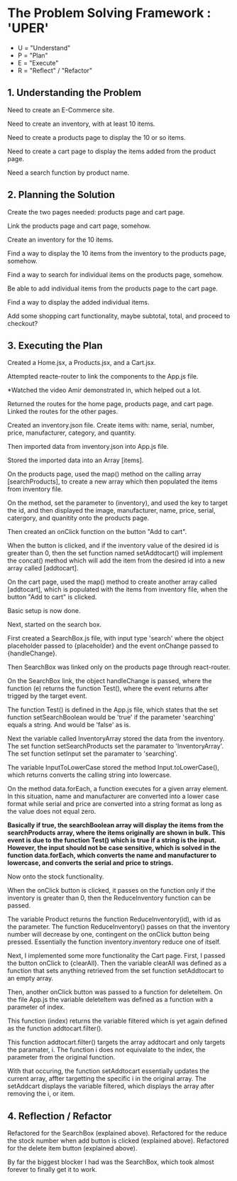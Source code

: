 <h1>The Problem Solving Framework : 'UPER'</h1>

* U = "Understand"
* P = "Plan"
* E = "Execute"
* R = "Reflect" / "Refactor"

<h2> 1. Understanding the Problem </h2>


Need to create an E-Commerce site.

Need to create an inventory, with at least 10 items.

Need to create a products page to display the 10 or so items.

Need to create a cart page to display the items added from the product page.

Need a search function by product name.


<h2> 2. Planning the Solution </h2>


Create the two pages needed: products page and cart page.

Link the products page and cart page, somehow.

Create an inventory for the 10 items.

Find a way to display the 10 items from the inventory to the products page, somehow.

Find a way to search for individual items on the products page, somehow.

Be able to add individual items from the products page to the cart page.

Find a way to display the added individual items.

Add some shopping cart functionality, maybe subtotal, total, and proceed to checkout?


<h2> 3. Executing the Plan </h2>

Created a Home.jsx, a Products.jsx, and a Cart.jsx.

Attempted reacte-router to link the components to the App.js file.

*Watched the video Amir demonstrated in, which helped out a lot.

Returned the routes for the home page, products page, and cart page. Linked the routes for the other pages. 

Created an inventory.json file. Create items with: name, serial, number, price, manufacturer, category, and quantity.

Then imported data from inventory.json into App.js file.

Stored the imported data into an Array [items].

On the products page, used the map() method on the calling array [searchProducts], to create a new array which then populated the items from inventory file.

On the method, set the parameter to (inventory), and used the key to target the id, and then displayed the image, manufacturer, name, price, serial, catergory, and quanitity onto the products page.

Then created an onClick function on the button "Add to cart". 

When the button is clicked, and if the inventory value of the desired id is greater than 0, then the set function named setAddtocart() will implement the concat() method which will add the item from the desired id into a new array called [addtocart].

On the cart page, used the map() method to create another array called [addtocart], which is populated with the items from inventory file, when the button "Add to cart" is clicked.

Basic setup is now done.


Next, started on the search box.

First created a SearchBox.js file, with input type 'search' where the object placeholder passed to {placeholder} and the event onChange passed to {handleChange}.

Then SearchBox was linked only on the products page through react-router.

On the SearchBox link, the object handleChange is passed, where the function (e) returns the function Test(), where the event returns after trigged by the target event.

The function Test() is defined in the App.js file, which states that the set function setSearchBoolean would be 'true' if the parameter 'searching' equals a string. And would be 'false' as is.

Next the variable called InventoryArray stored the data from the inventory. The set function setSearchProducts set the paramater to 'InventoryArray'. The set function setInput set the paramater to 'searching'. 

The variable InputToLowerCase stored the method Input.toLowerCase(), which returns converts the calling string into lowercase.

On the method data.forEach, a function executes for a given array element. In this situation, name and manufacturer are converted into a lower case format while serial and price are converted into a string format as long as the value does not equal zero.

**Basically if true, the searchBoolean array will display the items from the searchProducts array, where the items originally are shown in bulk. This event is due to the function Test() which is true if a string is the input. However, the input should not be case sensitive, which is solved in the function data.forEach, which converts the name and manufacturer to lowercase, and converts the serial and price to strings.**


Now onto the stock functionality. 

When the onClick button is clicked, it passes on the function only if the inventory is greater than 0, then the ReduceInventory function can be passed.

The variable Product returns the function ReduceInventory(id), with id as the parameter. The function ReduceInventory() passes on that the inventory number will decrease by one, contingent on the onClick button being pressed. Essentially the function inventory.inventory reduce one of itself.


Next, I implemented some more functionality the Cart page. First, I passed the button onClick to {clearAll}. Then the variable clearAll was defined as a function that sets anything retrieved from the set function setAddtocart to an empty array.

Then, another onClick button was passed to a function for deleteItem. On the file App.js the variable deleteItem was defined as a function with a parameter of index. 

This function (index) returns the variable filtered which is yet again defined as the function addtocart.filter().

This function addtocart.filter() targets the array addtocart and only targets the paramater, i. The function i does not equivalate to the index, the parameter from the original function.

With that occuring, the function setAddtocart essentially updates the current array, affter targetting the specific i in the original array. The setAddcart displays the variable filtered, which displays the array after removing the i, or item.

<h2> 4. Reflection / Refactor </h2>

Refactored for the SearchBox (explained above).
Refactored for the reduce the stock number when add button is clicked (explained above).
Refactored for the delete item button (explained above).

By far the biggest blocker I had was the SearchBox, which took almost forever to finally get it to work.
